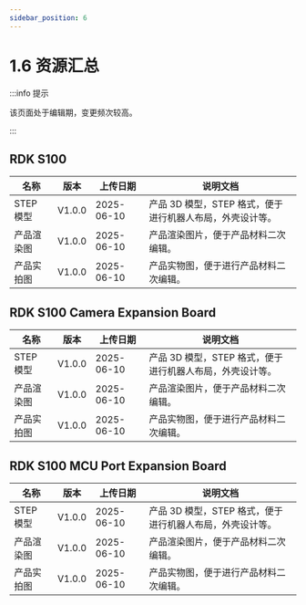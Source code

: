 ```yaml
---
sidebar_position: 6
---
```


# 1.6 资源汇总

:::info 提示

该页面处于编辑期，变更频次较高。

:::

## RDK S100

| 名称       | 版本   | 上传日期   | 说明文档                                                  |
| ---------- | ------ | ---------- | --------------------------------------------------------- |
| STEP 模型  | V1.0.0 | 2025-06-10 | 产品 3D 模型，STEP 格式，便于进行机器人布局，外壳设计等。 |
| 产品渲染图 | V1.0.0 | 2025-06-10 | 产品渲染图片，便于产品材料二次编辑。                      |
| 产品实拍图 | V1.0.0 | 2025-06-10 | 产品实物图，便于进行产品材料二次编辑。                    |

## RDK S100 Camera Expansion Board

| 名称       | 版本   | 上传日期   | 说明文档                                                  |
| ---------- | ------ | ---------- | --------------------------------------------------------- |
| STEP 模型  | V1.0.0 | 2025-06-10 | 产品 3D 模型，STEP 格式，便于进行机器人布局，外壳设计等。 |
| 产品渲染图 | V1.0.0 | 2025-06-10 | 产品渲染图片，便于产品材料二次编辑。                      |
| 产品实拍图 | V1.0.0 | 2025-06-10 | 产品实物图，便于进行产品材料二次编辑。                    |

## RDK S100 MCU Port Expansion Board

| 名称       | 版本   | 上传日期   | 说明文档                                                  |
| ---------- | ------ | ---------- | --------------------------------------------------------- |
| STEP 模型  | V1.0.0 | 2025-06-10 | 产品 3D 模型，STEP 格式，便于进行机器人布局，外壳设计等。 |
| 产品渲染图 | V1.0.0 | 2025-06-10 | 产品渲染图片，便于产品材料二次编辑。                      |
| 产品实拍图 | V1.0.0 | 2025-06-10 | 产品实物图，便于进行产品材料二次编辑。                    |
